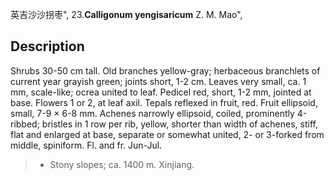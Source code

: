 英吉沙沙拐枣",
23.**Calligonum yengisaricum** Z. M. Mao",

## Description
Shrubs 30-50 cm tall. Old branches yellow-gray; herbaceous branchlets of current year grayish green; joints short, 1-2 cm. Leaves very small, ca. 1 mm, scale-like; ocrea united to leaf. Pedicel red, short, 1-2 mm, jointed at base. Flowers 1 or 2, at leaf axil. Tepals reflexed in fruit, red. Fruit ellipsoid, small, 7-9 × 6-8 mm. Achenes narrowly ellipsoid, coiled, prominently 4-ribbed; bristles in 1 row per rib, yellow, shorter than width of achenes, stiff, flat and enlarged at base, separate or somewhat united, 2- or 3-forked from middle, spiniform. Fl. and fr. Jun-Jul.

> * Stony slopes; ca. 1400 m. Xinjiang.
